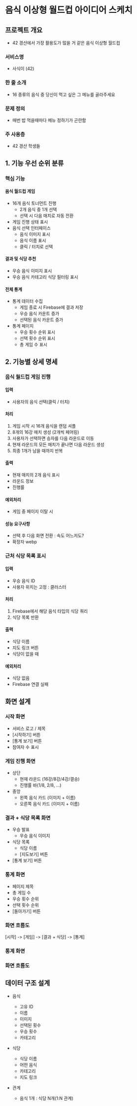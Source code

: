 # 음식 이상형 월드컵 아이디어 스케치

## 프로젝트 개요

- 42 경산에서 가장 활용도가 많을 거 같은 음식 이상형 월드컵

### 서비스명

- 사식이 (42)

### 한 줄 소개

- 16 종류의 음식 중 당신이 먹고 싶은 그 메뉴를 골라주세요

### 문제 정의

- 매번 밥 먹을때마다 메뉴 정하기가 곤란함

### 주 사용층

- 42 경산 학생들

## 1. 기능 우선 순위 분류

### 핵심 기능

#### 음식 월드컵 게임

- 16개 음식 토너먼트 진행
  - 2개 음식 중 1개 선택
  - 선택 시 다음 매치로 자동 전환
- 게임 진행 상태 표시
- 음식 선택 인터페이스
  - 음식 이미지 표시
  - 음식 이름 표시
  - 클릭 / 터치로 선택

#### 결과 및 식당 추천

- 우승 음식 이미지 표시
- 우승 음식 카테고리 식당 필터링 표시

#### 전체 통계

- 통계 데이터 수집
  - 게임 종료 시 Firebase에 결과 저장
  - 우승 음식 카운트 증가
  - 선택된 음식 카운트 증가
- 통계 페이지
  - 우승 횟수 순위 표시
  - 선택 횟수 순위 표시
  - 총 게임 수 표시

## 2. 기능별 상세 명세

### 음식 월드컵 게임 진행

#### 입력

- 사용자의 음식 선택(클릭 / 터치)

#### 처리

1. 게임 시작 시 16개 음식을 랜덤 셔플
2. 8개의 16강 매치 생성 (2개씩 페어링)
3. 사용자가 선택하면 승자를 다음 라운드로 이동
4. 현재 라운드의 모든 매치가 끝나면 다음 라운드 생성
5. 최종 1개가 남을 때까지 반복

#### 출력

- 현재 매치의 2개 음식 표시
- 라운드 정보
- 진행률

#### 예외처리

- 게임 중 페이지 이탈 시

#### 성능 요구사항

- 선택 후 다음 화면 전환 : 속도 어느저도?
- 확장자 webp

### 근처 식당 목록 표시

#### 입력

- 우승 음식 ID
- 사용자 위치는 고정 : 클러스터

#### 처리

1. Firebase에서 해당 음식 타입의 식당 쿼리
2. 식당 목록 반환

#### 출력

- 식당 이름
- 지도 링크 버튼
- 식당이 없을 때

#### 예외처리

- 식당 없음
- Firebase 연결 실패

## 화면 설계

### 시작 화면

- 서비스 로고 / 제목
- [시작하기] 버튼
- [통계 보기] 버튼
- 참여자 수 표시

### 게임 진행 화면

- 상단
  - 현재 라운드 (16강/8강/4강/결승)
  - 진행률 바(1/8, 2/8, ...)
- 중앙
  - 왼쪽 음식 카드 (이미지 + 이름)
  - 오른쪽 음식 카드 (이미지 + 이름)

### 결과 + 식당 목록 화면

- 우승 발표
  - 우승 음식 이미지
- 식당 목록
  - 식당 이름
  - [지도보기] 버튼
- [통계 보기] 버튼

### 통계 화면

- 페이지 제목
- 총 게임 수
- 우승 횟수 순위
- 선택 횟수 순위
- [돌아가기] 버튼

### 화면 흐름도

[시작] -> [게임] -> [결과 + 식당] -> [통계]

### 통계 화면

### 화면 흐름도

## 데이터 구조 설계

- 음식

  - 고유 ID
  - 이름
  - 이미지
  - 선택된 횟수
  - 우승 횟수
  - 카테고리
- 식당

  - 식당 이름
  - 어떤 음식
  - 카테고리
  - 지도 링크
- 관계

  - 음식 1개 : 식당 N개(1:N 관계)
